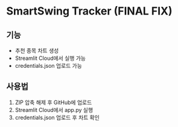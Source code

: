 # SmartSwing Tracker (FINAL FIX)

## 기능
- 추천 종목 차트 생성
- Streamlit Cloud에서 실행 가능
- credentials.json 업로드 가능

## 사용법
1. ZIP 압축 해제 후 GitHub에 업로드
2. Streamlit Cloud에서 app.py 실행
3. credentials.json 업로드 후 차트 확인